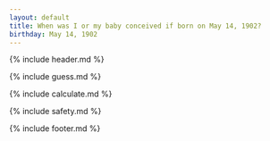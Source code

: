 ```yaml
---
layout: default
title: When was I or my baby conceived if born on May 14, 1902?
birthday: May 14, 1902
---
```


{% include header.md %}

{% include guess.md %}

{% include calculate.md %}

{% include safety.md %}

{% include footer.md %}



